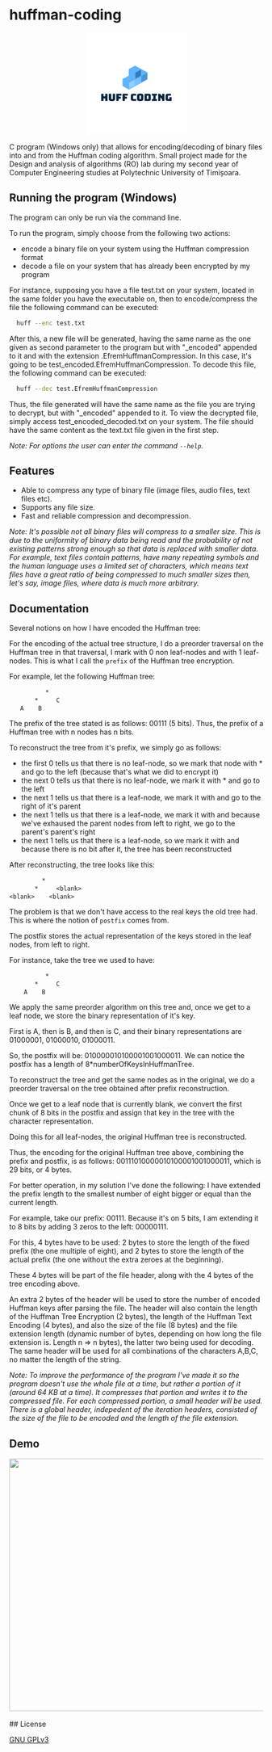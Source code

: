# huffman-coding

<p align="center">
  <img src="https://raw.githubusercontent.com/dragosefrem/huffman-coding/readme-changes/docs/icon.png" width = "200" height = "200">
</p>

C program (Windows only) that allows for encoding/decoding of binary files into and from the Huffman coding algorithm. Small project made for the Design and analysis of algorithms (RO) lab during my second year of Computer Engineering studies at Polytechnic University of Timișoara.
## Running the program (Windows)

The program can only be run via the command line.

To run the program, simply choose from the following two actions:
 - encode a binary file on your system using the Huffman compression format
 - decode a file on your system that has already been encrypted by my program

For instance, supposing you have a file test.txt on your system, located in the same folder you have the executable on, then to encode/compress the file the following command can be executed:
```bash
  huff --enc test.txt
```

After this, a new file will be generated, having the same name as the one given as second parameter to the program but with "_encoded" appended to it and with the extension .EfremHuffmanCompression. In this case, it's going to be test_encoded.EfremHuffmanCompression. To decode this file, the following command can be executed:
```bash
  huff --dec test.EfremHuffmanCompression
```
Thus, the file generated will have the same name as the file you are trying to decrypt, but with "_encoded" appended to it. To view the decrypted file, simply access test_encoded_decoded.txt on your system. The file should have the same content as the text.txt file given in the first step.

*Note: For options the user can enter the command `--help`.*
## Features

- Able to compress any type of binary file (image files, audio files, text files etc).
- Supports any file size.
- Fast and reliable compression and decompression.

*Note: It's possible not all binary files will compress to a smaller size. This is due to the uniformity of binary data being read and the probability of not existing patterns strong enough so that data is replaced with smaller data. For example, text files contain patterns, have many repeating symbols and the human language uses a limited set of characters, which means text files have a great ratio of being compressed to much smaller sizes then, let's say, image files, where data is much more arbitrary.*
## Documentation

Several notions on how I have encoded the Huffman tree:

 For the encoding of the actual tree structure, I do a preorder traversal on the Huffman tree in that traversal, I mark with 0 non leaf-nodes and with 1 leaf-nodes. This is what I call the `prefix` of the Huffman tree encryption.

 For example, let the following Huffman tree:

              *
           *     C
       A    B

The prefix of the tree stated is as follows: 00111 (5 bits). Thus, the prefix of a Huffman tree with n nodes has n bits.

To reconstruct the tree from it's prefix, we simply go as follows:

- the first 0 tells us that there is no leaf-node, so we mark that node with * and go to the left (because that's what we did to encrypt it)
- the next 0 tells us that there is no leaf-node, we mark it with * and go to the left
- the next 1 tells us that there is a leaf-node, we mark it with <blank> and go to the right of it's parent
- the next 1 tells us that there is a leaf-node, we mark it with <blank> and because we've exhaused the parent nodes from left to right, we go to the parent's parent's right
- the next 1 tells us that there is a leaf-node, so we mark it with <blank> and because there is no bit after it, the tree has been reconstructed

After reconstructing, the tree looks like this:

             *
           *     <blank>
    <blank>    <blank>

 The problem is that we don't have access to the real keys the old tree had. This is where the notion of `postfix` comes from.

The postfix stores the actual representation of the keys stored in the leaf nodes, from left to right.

For instance, take the tree we used to have:

              *
           *     C
        A    B

 We apply the same preorder algorithm on this tree and, once we get to a leaf node, we store the binary representation of it's key.

First is A, then is B, and then is C, and their binary representations are 01000001, 01000010, 01000011.

So, the postfix will be: 010000010100001001000011. We can notice the postfix has a length of 8*numberOfKeysInHuffmanTree.

To reconstruct the tree and get the same nodes as in the original, we do a preorder traversal on the tree obtained after prefix reconstruction.

Once we get to a leaf node that is currently blank, we convert the first chunk of 8 bits in the postfix and assign that key in the tree with the character representation.

Doing this for all leaf-nodes, the original Huffman tree is reconstructed.

Thus, the encoding for the original Huffman tree above, combining the prefix and postfix, is as follows: 00111010000010100001001000011, which is 29 bits, or 4 bytes.

For better operation, in my solution I've done the following: I have extended the prefix length to the smallest number of eight bigger or equal than the current length.

For example, take our prefix: 00111. Because it's on 5 bits, I am extending it to 8 bits by adding 3 zeros to the left: 00000111.

For this, 4 bytes have to be used: 2 bytes to store the length of the fixed prefix (the one multiple of eight), and 2 bytes to store the length of the actual prefix (the one without the extra zeroes at the beginning).

These 4 bytes will be part of the file header, along with the 4 bytes of the tree encoding above.

An extra 2 bytes of the header will be used to store the number of encoded Huffman keys after parsing the file. The header will also contain the length of the Huffman Tree Encryption (2 bytes), the length of the Huffman Text Encoding (4 bytes), and also the size of the file (8 bytes) and the file extension length (dynamic number of bytes, depending on how long the file extension is. Length n => n bytes), the latter two being used for decoding. The same header will be used for all combinations of the characters A,B,C, no matter the length of the string.

*Note: To improve the performance of the program I've made it so the program doesn't use the whole file at a time, but rather a portion of it (around 64 KB at a time). It compresses that portion and writes it to the compressed file. For each compressed portion, a small header will be used. There is a global header, indepedent of the iteration headers, consisted of the size of the file to be encoded and the length of the file extension.*
## Demo

<p align="center">
  <img src="https://github.com/dragosefrem/huffman-coding/blob/readme-changes/docs/Demo.gif" width = "800" height = "500">
</p>
## License

[GNU GPLv3](https://choosealicense.com/licenses/gpl-3.0/)

